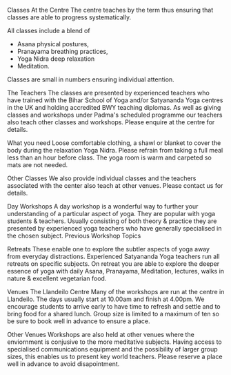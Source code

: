 Classes
At the Centre The centre teaches by the term 
thus ensuring that classes are able to progress systematically.

All classes include a blend of 
- Asana physical postures, 
- Pranayama breathing practices, 
- Yoga Nidra deep relaxation 
- Meditation. 

Classes are small in numbers ensuring individual attention.

The Teachers The classes are presented by 
experienced teachers who have trained with the 
Bihar School of Yoga and/or Satyananda Yoga centres in the UK 
and holding accredited BWY teaching diplomas. 
As well as giving classes and workshops under 
Padma's scheduled programme our teachers also teach 
other classes and workshops. Please enquire at the centre for details.

What you need Loose comfortable clothing, a shawl 
or blanket to cover the body during the relaxation Yoga Nidra. 
Please refrain from taking a full meal less than 
an hour before class. The yoga room is warm and carpeted 
so mats are not needed.

Other Classes We also provide individual classes and 
the teachers associated with the center also teach at other venues. 
Please contact us for details.

Day Workshops
A day workshop is a wonderful way to further your understanding 
of a particular aspect of yoga. They are popular with yoga students 
& teachers. Usually consisting of both theory & practice 
they are presented by experienced yoga teachers who have 
generally specialised in the chosen subject. Previous Workshop Topics

Retreats
These enable one to explore the subtler aspects of yoga away 
from everyday distractions. Experienced Satyananda Yoga teachers 
run all retreats on specific subjects. On retreat you are able 
to explore the deeper essence of yoga with daily Asana, Pranayama, 
Meditation, lectures, walks in nature & excellent vegetarian food.

Venues
The Llandeilo Centre Many of the workshops are run at the centre 
in Llandeilo. The days usually start at 10.00am and finish 
at 4.00pm. We encourage students to arrive early to have time to 
refresh and settle and to bring food for a shared lunch. 
Group size is limited to a maximum of ten so be sure to 
book well in advance to ensure a place.

Other Venues Workshops are also held at other venues where 
the enviornment is conjusive to the more meditative subjects. 
Having access to specialised communications equipment and 
the possibility of larger group sizes, this enables us to 
present key world teachers.
Please reserve a place well in advance to avoid disapointment.
